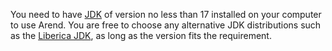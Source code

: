 You need to have [JDK] of version no less than 17 installed on your computer to use Arend.
You are free to choose any alternative JDK distributions such as the [Liberica JDK],
as long as the version fits the requirement.

 [JDK]: https://www.oracle.com/java/technologies/javase/jdk17-archive-downloads.html
 [Liberica JDK]: https://bell-sw.com/pages/downloads/#jdk-17-lts
